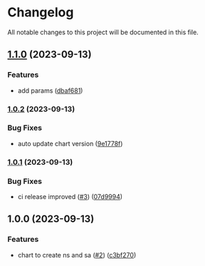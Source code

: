 # Changelog

All notable changes to this project will be documented in this file.

## [1.1.0](https://github.com/cloud-labs-infra/helm-namespaces/compare/v1.0.2...v1.1.0) (2023-09-13)


### Features

* add params ([dbaf681](https://github.com/cloud-labs-infra/helm-namespaces/commit/dbaf681123d1697092112695d415ac3aa1acfdaa))

### [1.0.2](https://github.com/cloud-labs-infra/helm-namespaces/compare/v1.0.1...v1.0.2) (2023-09-13)


### Bug Fixes

* auto update chart version ([9e1778f](https://github.com/cloud-labs-infra/helm-namespaces/commit/9e1778f39b6f614abc63bf3a1ee50f77d468bfcc))

### [1.0.1](https://github.com/cloud-labs-infra/helm-namespaces/compare/v1.0.0...v1.0.1) (2023-09-13)


### Bug Fixes

* ci release improved ([#3](https://github.com/cloud-labs-infra/helm-namespaces/issues/3)) ([07d9994](https://github.com/cloud-labs-infra/helm-namespaces/commit/07d9994c831db613a63b918f51e047fbffa75798))

## 1.0.0 (2023-09-13)


### Features

* chart to create ns and sa ([#2](https://github.com/cloud-labs-infra/helm-namespaces/issues/2)) ([c3bf270](https://github.com/cloud-labs-infra/helm-namespaces/commit/c3bf270314eca8283bd457d32714e99e3f0fcf1f))
